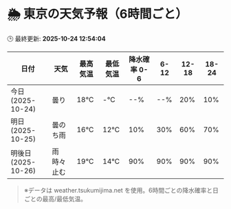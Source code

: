 # 🌦️ 東京の天気予報（6時間ごと）

🕒 最終更新: **2025-10-24 12:54:04**

| 日付 | 天気 | 最高気温 | 最低気温 | 降水確率 0-6 | 6-12 | 12-18 | 18-24 |
|------|------|----------|----------|------------|------|------|------|
| 今日 (2025-10-24) | 曇り | 18℃ | -℃ | --% | --% | 20% | 10% |
| 明日 (2025-10-25) | 曇のち雨 | 16℃ | 12℃ | 10% | 30% | 60% | 70% |
| 明後日 (2025-10-26) | 雨時々止む | 19℃ | 14℃ | 90% | 90% | 90% | 90% |

> ※データは weather.tsukumijima.net を使用。6時間ごとの降水確率と日ごとの最高/最低気温。